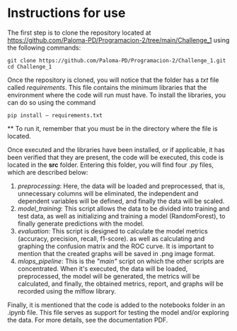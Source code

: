 # Instructions for use
The first step is to clone the repository located at https://github.com/Paloma-PD/Programacion-2/tree/main/Challenge_1 using the following commands:

    git clone https://github.com/Paloma-PD/Programacion-2/Challenge_1.git
    cd Challenge_1

Once the repository is cloned, you will notice that the folder has a _txt_ file called _requirements_. This file contains the minimum libraries that the environment where the code will run must have. To install the libraries, you can do so using the command

    pip install – requirements.txt
** To run it, remember that you must be in the directory where the file is located.

Once executed and the libraries have been installed, or if applicable, it has been verified that they are present, the code will be executed, this code is located in the **src** folder. Entering this folder, you will find four .py files, which are described below:
1. _preprocessing_: Here, the data will be loaded and preprocessed, that is, unnecessary columns will be eliminated, the independent and dependent variables will be defined, and finally the data will be scaled.
2. _model_training_: This script allows the data to be divided into training and test data, as well as initializing and training a model (RandomForest), to finally generate predictions with the model.
3. _evaluation_: This script is designed to calculate the model metrics (accuracy, precision, recall, f1-score). as well as calculating and graphing the confusion matrix and the ROC curve. It is important to mention that the created graphs will be saved in .png image format.
4. _mlops_pipeline_: This is the *"main"* script on which the other scripts are concentrated. When it's executed, the data will be loaded, preprocessed, the model will be generated, the metrics will be calculated, and finally, the obtained metrics, report, and graphs will be recorded using the mlflow library.

Finally, it is mentioned that the code is added to the notebooks folder in an .ipynb file. This file serves as support for testing the model and/or exploring the data. For more details, see the documentation PDF.
